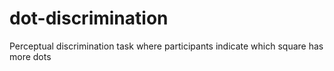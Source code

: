 # dot-discrimination
Perceptual discrimination task where participants indicate which square has more dots
